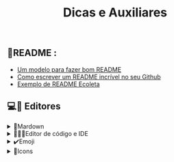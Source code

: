
<h1 align="center">Dicas e Auxiliares</h1>

<br/>
 
 ## 📄README :

- [Um modelo para fazer bom README](https://gist.github.com/lohhans/f8da0b147550df3f96914d3797e9fb89)
- [Como escrever um README incrível no seu Github](https://www.alura.com.br/artigos/escrever-bom-readme)
- [Exemplo de README Ecoleta](https://github.com/tgmarinho/README-ecoleta/blob/master/README.md)


## 💻🧾 Editores

<details>
  <summary>📌Mardown</summary>
 <br>

- Editor e Auxiliador Online de Markdown [Readme.SO](https://readme.so/pt/editor)
- Editor de Markdown no navegador [StackEdit](https://stackedit.io/)
- Editor Online [Dillinger](https://dillinger.io/)
- Editor de Markdown Software [Typora](https://typora.io/)
 
</details>


<details>
  <summary>👨🏻‍💻Editor de código e IDE</summary>
 <br>

- IDE abrangente para desenvolvedores .NET e C++ [Visual Studio 2022](https://visualstudio.microsoft.com/pt-br/vs/)
- Editor de Código-Fonte excelente para Web [Visual Studio Code](https://code.visualstudio.com/)
- Editor de texto [Notepad++](https://notepad-plus-plus.org/downloads/)
- Editor de Código-Fonte Multi-Plataforma [Sublime Text](https://www.sublimetext.com/)
- IDE Python [PyCharm](https://www.jetbrains.com/pt-br/pycharm/)
 
</details>


<details>
  <summary>✔️Emoji</summary>
 <br>

- Enciclopédia de Emoji [Emojipedia](https://emojipedia.org/)
- Emojis Padrao WhatsApp [GetEmoji](https://getemoji.com/)
- Emoji Geral [Git Markdown emoji](https://itinerant.tistory.com/60)
- Emojis do Github [Github Emoji](https://github.com/StylishThemes/GitHub-Dark/wiki/Emoji)
- [Emoji-Cheat-Sheet](https://github.com/ikatyang/emoji-cheat-sheet)
- Emojis Padrao Markdown [Gist Emoji Markdown](https://gist.github.com/rxaviers/7360908)

</details>
 
 
 
<details>
  <summary>📍Icons</summary>
 <br>

- Font Awesome [Icons](https://fontawesome.com/icons)
- Logotipos de linguagens e ferramentas de desenvolvimento [DevIcon](https://github.com/devicons/devicon/tree/master/icons)
- Icones Simples [Simple Icons](https://simpleicons.org/)

</details>
 

